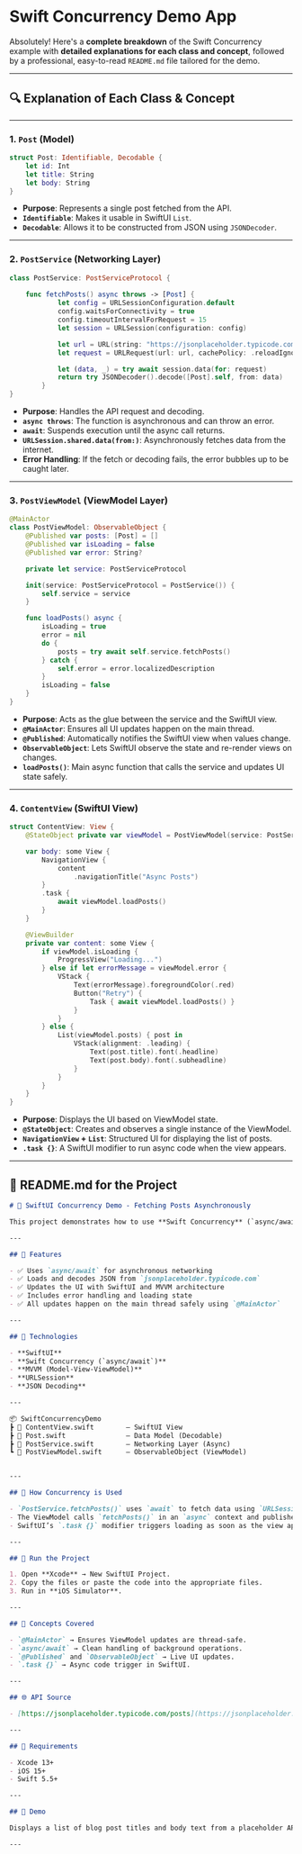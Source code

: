 # Swift Concurrency Demo App

Absolutely! Here's a **complete breakdown** of the Swift Concurrency example with **detailed explanations for each class and concept**, followed by a professional, easy-to-read `README.md` file tailored for the demo.

---

## 🔍 **Explanation of Each Class & Concept**

---

### 1. **`Post` (Model)**

```swift
struct Post: Identifiable, Decodable {
    let id: Int
    let title: String
    let body: String
}
```

* **Purpose**: Represents a single post fetched from the API.
* **`Identifiable`**: Makes it usable in SwiftUI `List`.
* **`Decodable`**: Allows it to be constructed from JSON using `JSONDecoder`.

---

### 2. **`PostService` (Networking Layer)**

```swift
class PostService: PostServiceProtocol {
   
    func fetchPosts() async throws -> [Post] {
            let config = URLSessionConfiguration.default
            config.waitsForConnectivity = true
            config.timeoutIntervalForRequest = 15
            let session = URLSession(configuration: config)

            let url = URL(string: "https://jsonplaceholder.typicode.com/posts")!
            let request = URLRequest(url: url, cachePolicy: .reloadIgnoringLocalCacheData)

            let (data, _) = try await session.data(for: request)
            return try JSONDecoder().decode([Post].self, from: data)
        }
}
```

* **Purpose**: Handles the API request and decoding.
* **`async throws`**: The function is asynchronous and can throw an error.
* **`await`**: Suspends execution until the async call returns.
* **`URLSession.shared.data(from:)`**: Asynchronously fetches data from the internet.
* **Error Handling**: If the fetch or decoding fails, the error bubbles up to be caught later.

---

### 3. **`PostViewModel` (ViewModel Layer)**

```swift
@MainActor
class PostViewModel: ObservableObject {
    @Published var posts: [Post] = []
    @Published var isLoading = false
    @Published var error: String?

    private let service: PostServiceProtocol

    init(service: PostServiceProtocol = PostService()) {
        self.service = service
    }

    func loadPosts() async {
        isLoading = true
        error = nil
        do {
            posts = try await self.service.fetchPosts()
        } catch {
            self.error = error.localizedDescription
        }
        isLoading = false
    }
}
```

* **Purpose**: Acts as the glue between the service and the SwiftUI view.
* **`@MainActor`**: Ensures all UI updates happen on the main thread.
* **`@Published`**: Automatically notifies the SwiftUI view when values change.
* **`ObservableObject`**: Lets SwiftUI observe the state and re-render views on changes.
* **`loadPosts()`**: Main async function that calls the service and updates UI state safely.

---

### 4. **`ContentView` (SwiftUI View)**

```swift
struct ContentView: View {
    @StateObject private var viewModel = PostViewModel(service: PostService())

    var body: some View {
        NavigationView {
            content
                .navigationTitle("Async Posts")
        }
        .task {
            await viewModel.loadPosts()
        }
    }

    @ViewBuilder
    private var content: some View {
        if viewModel.isLoading {
            ProgressView("Loading...")
        } else if let errorMessage = viewModel.error {
            VStack {
                Text(errorMessage).foregroundColor(.red)
                Button("Retry") {
                    Task { await viewModel.loadPosts() }
                }
            }
        } else {
            List(viewModel.posts) { post in
                VStack(alignment: .leading) {
                    Text(post.title).font(.headline)
                    Text(post.body).font(.subheadline)
                }
            }
        }
    }
}
```

* **Purpose**: Displays the UI based on ViewModel state.
* **`@StateObject`**: Creates and observes a single instance of the ViewModel.
* **`NavigationView` + `List`**: Structured UI for displaying the list of posts.
* **`.task {}`**: A SwiftUI modifier to run async code when the view appears.

---

## 📘 README.md for the Project

```markdown
# 📱 SwiftUI Concurrency Demo - Fetching Posts Asynchronously

This project demonstrates how to use **Swift Concurrency** (`async/await`) in **SwiftUI** to fetch and display data from a REST API.

---

## 🚀 Features

- ✅ Uses `async/await` for asynchronous networking
- ✅ Loads and decodes JSON from `jsonplaceholder.typicode.com`
- ✅ Updates the UI with SwiftUI and MVVM architecture
- ✅ Includes error handling and loading state
- ✅ All updates happen on the main thread safely using `@MainActor`

---

## 🧠 Technologies

- **SwiftUI**
- **Swift Concurrency (`async/await`)**
- **MVVM (Model-View-ViewModel)**
- **URLSession**
- **JSON Decoding**

---

📦 SwiftConcurrencyDemo  
┣ 📄 ContentView.swift        – SwiftUI View  
┣ 📄 Post.swift               – Data Model (Decodable)  
┣ 📄 PostService.swift        – Networking Layer (Async)  
┗ 📄 PostViewModel.swift      – ObservableObject (ViewModel)  


---

## 🧵 How Concurrency is Used

- `PostService.fetchPosts()` uses `await` to fetch data using `URLSession`.
- The ViewModel calls `fetchPosts()` in an `async` context and publishes state.
- SwiftUI’s `.task {}` modifier triggers loading as soon as the view appears.

---

## 🧪 Run the Project

1. Open **Xcode** → New SwiftUI Project.
2. Copy the files or paste the code into the appropriate files.
3. Run in **iOS Simulator**.

---

## 🧠 Concepts Covered

- `@MainActor` → Ensures ViewModel updates are thread-safe.
- `async/await` → Clean handling of background operations.
- `@Published` and `ObservableObject` → Live UI updates.
- `.task {}` → Async code trigger in SwiftUI.

---

## 🌐 API Source

- [https://jsonplaceholder.typicode.com/posts](https://jsonplaceholder.typicode.com/posts)

---

## 📌 Requirements

- Xcode 13+
- iOS 15+
- Swift 5.5+

---

## 📸 Demo

Displays a list of blog post titles and body text from a placeholder API.

---
